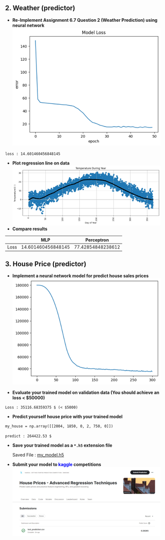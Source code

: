 ## 2. Weather (predictor)
* **Re-Implement Assignment 6.7 Question 2 (Weather Prediction) using neural network**
![Alt text](Outputs/W_loss.png)
```
loss : 14.601460456848145
```
* **Plot regression line on data**
![Alt text](Outputs/regression_line.png)
* **Compare results**

||MLP|Perceptron|
|---|---|---|
|Loss|14.601460456848145|77.42854848238612|
## 3. House Price (predictor)
* **Implement a neural network model for predict house sales prices**
![Alt text](Outputs/HP_loss.png)


* **Evaluate your trained model on validation data (You should achieve an loss < $50000)**
```
Loss : 35116.68359375 $ (< $5000)
```

* **Predict yourself house price with your trained model**
```
my_house = np.array([[2004, 1850, 0, 2, 750, 0]])

predict : 264422.53 $
```

* **Save your trained model as a `*.h5` extension file**

    Saved File : [my_model.h5](C:\Users\USER\Documents\MachineLearning\50.HousePrice\Outputs\my_model.h5)


* **Submit your model to  <span style="color: blue;">kaggle</span> competitions**
![Alt text](Outputs/Submissions.jpg)